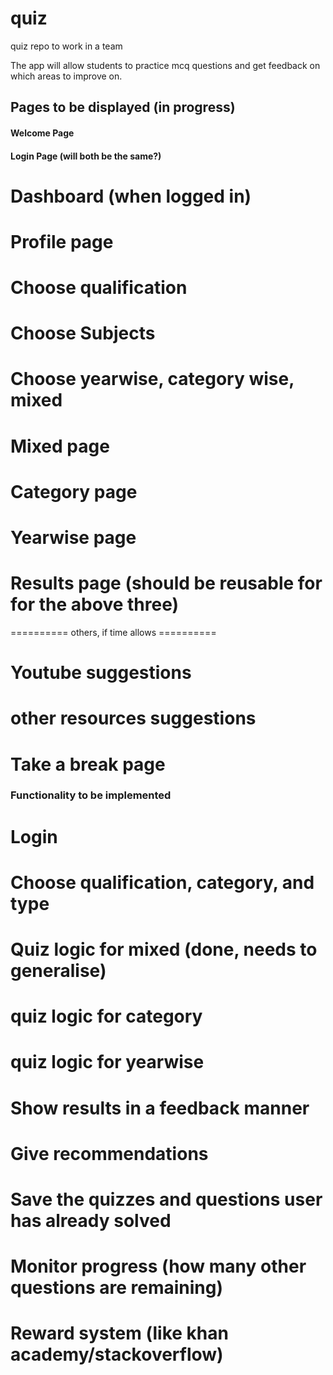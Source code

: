 # quiz
quiz repo to work in a team

The app will allow students to practice mcq questions and get feedback on which areas to improve on. 


## Pages to be displayed (in progress) ##
#### Welcome Page
#### Login Page (will both be the same?)
# Dashboard (when logged in)
# Profile page
# Choose qualification
# Choose Subjects
# Choose yearwise, category wise, mixed
# Mixed page
# Category page
# Yearwise page
# Results page (should be reusable for for the above three)
========== others, if time allows ==========
# Youtube suggestions
# other resources suggestions
# Take a break page

### Functionality to be implemented ###
# Login
# Choose qualification, category, and type
# Quiz logic for mixed (done, needs to generalise)
# quiz logic for category 
# quiz logic for yearwise
# Show results in a feedback manner
# Give recommendations
# Save the quizzes and questions user has already solved
# Monitor progress (how many other questions are remaining)
# Reward system (like khan academy/stackoverflow)
